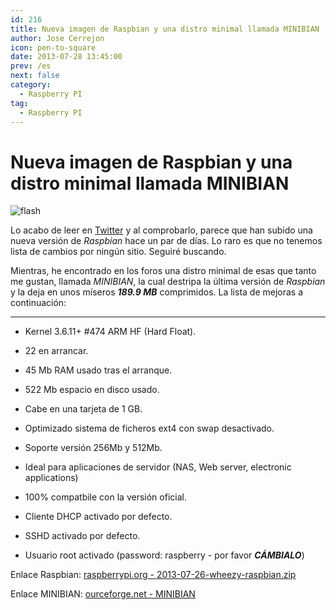 ```yaml
---
id: 216
title: Nueva imagen de Raspbian y una distro minimal llamada MINIBIAN
author: Jose Cerrejon
icon: pen-to-square
date: 2013-07-28 13:45:00
prev: /es
next: false
category:
  - Raspberry PI
tag:
  - Raspberry PI
---
```


# Nueva imagen de Raspbian y una distro minimal llamada MINIBIAN

![flash](/images/raspflash.jpg)

Lo acabo de leer en [Twitter](https://twitter.com/rpispy/status/361392771262713856) y al comprobarlo, parece que han subido una nueva versión de *Raspbian* hace un par de días. Lo raro es que no tenemos lista de cambios por ningún sitio. Seguiré buscando. 

Mientras, he encontrado en los foros una distro minimal de esas que tanto me gustan, llamada *MINIBIAN*, la cual destripa la última versión de *Raspbian* y la deja en unos míseros ***189.9 MB*** comprimidos. La lista de mejoras a continuación:

- - -

* Kernel 3.6.11+ #474 ARM HF (Hard Float).

* 22 en arrancar.

* 45 Mb RAM usado tras el arranque.

* 522 Mb espacio en disco usado.

* Cabe en una tarjeta de 1 GB.

* Optimizado sistema de ficheros ext4 con swap desactivado.

* Soporte versión 256Mb y 512Mb.

* Ideal para aplicaciones de servidor (NAS, Web server, electronic applications)

* 100% compatbile con la versión oficial.

* Cliente DHCP activado por defecto.

* SSHD activado por defecto.

* Usuario root activado (password: raspberry - por favor ***CÁMBIALO***)

Enlace Raspbian: [raspberrypi.org - 2013-07-26-wheezy-raspbian.zip](http://www.raspberrypi.org/downloads)

Enlace MINIBIAN: [ourceforge.net - MINIBIAN](http://sourceforge.net/projects/minibian/files/?source=navbar)